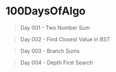 # 100DaysOfAlgo

> Day 001 - Two Number Sum

> Day 002 - Find Closest Value in BST

> Day 003 - Branch Sums

> Day 004 - Depth First Search
